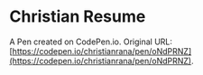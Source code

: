 # Christian Resume 

A Pen created on CodePen.io. Original URL: [https://codepen.io/christianrana/pen/oNdPRNZ](https://codepen.io/christianrana/pen/oNdPRNZ).

